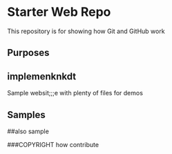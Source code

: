 # Starter Web Repo

This repository is for showing how Git and GitHub work

## Purposes
## implemenknkdt
Sample websit;;;e with plenty of files for demos
## Samples
##also sample

###COPYRIGHT
how contribute


